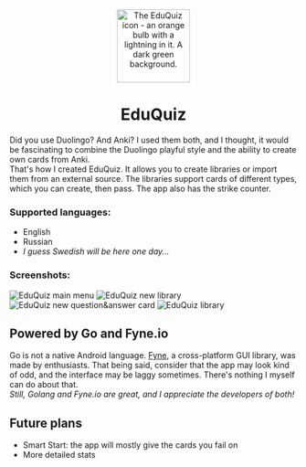 

<div align="center"><img src="https://i.postimg.cc/DZYJxcK3/icon.png" alt="The EduQuiz icon - an orange bulb with a lightning in it. A dark green background." width="128" height="128"><br/><h1>EduQuiz</h1></div>
<div>
  <p>Did you use Duolingo? And Anki? I used them both, and I thought, it would be fascinating to combine the Duolingo playful style and the ability to create own cards from Anki.<br/>That's how I created EduQuiz. It allows you to create libraries or import them from an external source. The libraries support cards of different types, which you can create, then pass. The app also has the strike counter.</p>
  <h3>Supported languages:</h3>
  <ul>
    <li>English</li>
    <li>Russian</li>
    <li><i>I guess Swedish will be here one day...</i></li>
  </ul>
  <h3>Screenshots:</h3>
  <div>
    <img src="https://i.postimg.cc/k4nK1yYT/Screenshot-20240225-173501.png" alt="EduQuiz main menu">
    <img src="https://i.postimg.cc/LssZjsJW/Screenshot-20240225-173517.png" alt="EduQuiz new library">
    <img src="https://i.postimg.cc/tJBKZDww/Screenshot-20240225-173541.png" alt="EduQuiz new question&answer card">
    <img src="https://i.postimg.cc/KzNVwJGj/Screenshot-20240225-173708.png" alt="EduQuiz library">
  </div>
</div>
<div>
  <h2>Powered by Go and Fyne.io</h2>
  <p>Go is not a native Android language. <a href="https://github.com/fyne-io/fyne">Fyne</a>, a cross-platform GUI library, was made by enthusiasts. That being said, consider that the app may look kind of odd, and the interface may be laggy sometimes. There's nothing I myself can do about that.<br/><i>Still, Golang and Fyne.io are great, and I appreciate the developers of both!</i></p>
</div>
<div>
  <h2>Future plans</h2>
  <ul>
    <li>Smart Start: the app will mostly give the cards you fail on</li>
    <li>More detailed stats</li>
  </ul>
</div>
